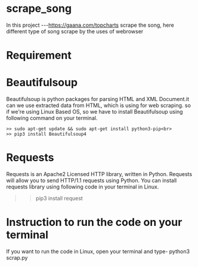 # scrape_song
In this project ---https://gaana.com/topcharts scrape the song, here different type of song scrape by the uses of webrowser

# Requirement 
# Beautifulsoup

Beautifulsoup is python packages for parsing HTML and XML Document.it can we use extracted data from HTML, which is using for
web scraping. so if we're using Linux Based OS, so we have to install Beautifulsoup using following command on your terminal.

    >> sudo apt-get update && sudo apt-get install python3-pip<br>
    >> pip3 install Beautifulsoup4

# Requests


Requests is an Apache2 Licensed HTTP library, written in Python. Requests will allow you to send HTTP/1.1 requests using Python. 
You can install requests library using following code in your terminal in Linux.

  >> pip3 install request
  
# Instruction to run the code on your terminal

If you want to run the code in Linux, open your terminal and type- python3 scrap.py




